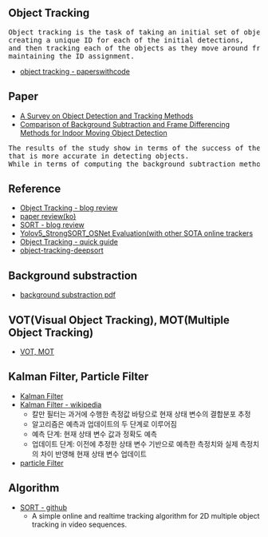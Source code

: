 ## Object Tracking
<pre>
Object tracking is the task of taking an initial set of object detections, 
creating a unique ID for each of the initial detections, 
and then tracking each of the objects as they move around frames in a video, 
maintaining the ID assignment.
</pre>
- [object tracking - paperswithcode](https://paperswithcode.com/task/object-tracking/latest) 

## Paper
- [A Survey on Object Detection and Tracking Methods](https://www.semanticscholar.org/paper/A-Survey-on-Moving-Object-Detection-and-Tracking-Pathan-Chauhan/590acc13826d21e2468801c1ec038ec4d1afe8ab?p2df)  
- [Comparison of Background Subtraction and Frame Differencing Methods for Indoor Moving Object Detection](https://ieeexplore.ieee.org/document/9398484)  
<pre>
The results of the study show in terms of the success of the frame differencing method 
that is more accurate in detecting objects.
While in terms of computing the background subtraction method is faster in detecting objects.
</pre>

## Reference
- [Object Tracking - blog review](https://mickael-k.tistory.com/26)
- [paper review(ko)](https://eehoeskrap.tistory.com/90)
- [SORT - blog review](https://mickael-k.tistory.com/48)  
- [Yolov5_StrongSORT_OSNet Evaluation(with other SOTA online trackers](https://github.com/mikel-brostrom/Yolov5_StrongSORT_OSNet/wiki/Evaluation)  
- [Object Tracking - quick guide](https://cv-tricks.com/object-tracking/quick-guide-mdnet-goturn-rolo/)  
- [object-tracking-deepsort](https://nanonets.com/blog/object-tracking-deepsort/)  

## Background substraction
- [background substraction pdf](https://www.dsi.unive.it/~atorsell/Visione/12-background%20subtraction.pdf)  

## VOT(Visual Object Tracking), MOT(Multiple Object Tracking)
- [VOT, MOT](https://gaussian37.github.io/vision-concept-vot_mot/)  

## Kalman Filter, Particle Filter
- [Kalman Filter](https://www.codeproject.com/Articles/865935/Object-Tracking-Kalman-Filter-with-Ease)  
- [Kalman Filter - wikipedia](https://ko.wikipedia.org/wiki/%EC%B9%BC%EB%A7%8C_%ED%95%84%ED%84%B0)  
  - 칼만 필터는 과거에 수행한 측정값 바탕으로 현재 상태 변수의 결합분포 추정  
  - 알고리즘은 예측과 업데이트의 두 단계로 이루어짐  
  - 예측 단계: 현재 상태 변수 값과 정확도 예측  
  - 업데이트 단계: 이전에 추정한 상태 변수 기반으로 예측한 측정치와 실제 측정치의 차이 반영해 현재 상태 변수 업데이트  
- [particle Filter](https://www.codeproject.com/Articles/865934/Object-Tracking-Particle-Filter-with-Ease)  

## Algorithm
- [SORT - github](https://github.com/abewley/sort)  
  - A simple online and realtime tracking algorithm for 2D multiple object tracking in video sequences.
